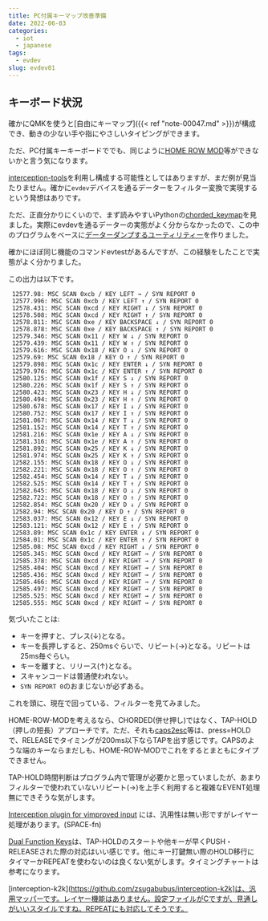 ```yaml
---
title: PC付属キーマップ改善準備
date: 2022-06-03
categories:
  - iot
  - japanese
tags:
  - evdev
slug: evdev01
---
```


## キーボード状況

確かにQMKを使うと[自由にキーマップ]({{< ref "note-00047.md" >}})が構成でき、動きの少ない手や指にやさしいタイピングができます。

ただ、PC付属キーキーボードででも、同じように[HOME ROW MOD](https://precondition.github.io/home-row-mods)等ができないかと言う気になります。

[interception-tools](https://gitlab.com/interception/linux/tools)を利用し構成する可能性としてはありますが、まだ例が見当たりません。確かに`evdev`デバイスを通るデーターをフィルター変換で実現するという発想はありです。

ただ、正直分かりにくいので、まず読みやすいPythonの[chorded_keymap](https://gitlab.com/wsha/chorded_keymap)を見ました。実際にevdevを通るデーターの実態がよく分からなかったので、この中のプログラムをベースに[データーダンプするユーティリティー](https://github.com/osamuaoki/osamu-utils/blob/main/print_kbd_event)を作りました。

確かにほぼ同じ機能のコマンドevtestがあるんですが、この経験をしたことで実態がよく分かりました。

この出力は以下です。

```
 12577.98: MSC SCAN 0xcb / KEY LEFT → / SYN REPORT 0
 12577.996: MSC SCAN 0xcb / KEY LEFT ↑ / SYN REPORT 0
 12578.431: MSC SCAN 0xcd / KEY RIGHT ↓ / SYN REPORT 0
 12578.508: MSC SCAN 0xcd / KEY RIGHT ↑ / SYN REPORT 0
 12578.811: MSC SCAN 0xe / KEY BACKSPACE ↓ / SYN REPORT 0
 12578.878: MSC SCAN 0xe / KEY BACKSPACE ↑ / SYN REPORT 0
 12579.346: MSC SCAN 0x11 / KEY W ↓ / SYN REPORT 0
 12579.439: MSC SCAN 0x11 / KEY W ↑ / SYN REPORT 0
 12579.616: MSC SCAN 0x18 / KEY O ↓ / SYN REPORT 0
 12579.69: MSC SCAN 0x18 / KEY O ↑ / SYN REPORT 0
 12579.898: MSC SCAN 0x1c / KEY ENTER ↓ / SYN REPORT 0
 12579.976: MSC SCAN 0x1c / KEY ENTER ↑ / SYN REPORT 0
 12580.125: MSC SCAN 0x1f / KEY S ↓ / SYN REPORT 0
 12580.226: MSC SCAN 0x1f / KEY S ↑ / SYN REPORT 0
 12580.423: MSC SCAN 0x23 / KEY H ↓ / SYN REPORT 0
 12580.494: MSC SCAN 0x23 / KEY H ↑ / SYN REPORT 0
 12580.678: MSC SCAN 0x17 / KEY I ↓ / SYN REPORT 0
 12580.752: MSC SCAN 0x17 / KEY I ↑ / SYN REPORT 0
 12581.067: MSC SCAN 0x14 / KEY T ↓ / SYN REPORT 0
 12581.152: MSC SCAN 0x14 / KEY T ↑ / SYN REPORT 0
 12581.216: MSC SCAN 0x1e / KEY A ↓ / SYN REPORT 0
 12581.316: MSC SCAN 0x1e / KEY A ↑ / SYN REPORT 0
 12581.892: MSC SCAN 0x25 / KEY K ↓ / SYN REPORT 0
 12581.974: MSC SCAN 0x25 / KEY K ↑ / SYN REPORT 0
 12582.155: MSC SCAN 0x18 / KEY O ↓ / SYN REPORT 0
 12582.221: MSC SCAN 0x18 / KEY O ↑ / SYN REPORT 0
 12582.454: MSC SCAN 0x14 / KEY T ↓ / SYN REPORT 0
 12582.525: MSC SCAN 0x14 / KEY T ↑ / SYN REPORT 0
 12582.645: MSC SCAN 0x18 / KEY O ↓ / SYN REPORT 0
 12582.722: MSC SCAN 0x18 / KEY O ↑ / SYN REPORT 0
 12582.854: MSC SCAN 0x20 / KEY D ↓ / SYN REPORT 0
 12582.94: MSC SCAN 0x20 / KEY D ↑ / SYN REPORT 0
 12583.037: MSC SCAN 0x12 / KEY E ↓ / SYN REPORT 0
 12583.121: MSC SCAN 0x12 / KEY E ↑ / SYN REPORT 0
 12583.89: MSC SCAN 0x1c / KEY ENTER ↓ / SYN REPORT 0
 12584.01: MSC SCAN 0x1c / KEY ENTER ↑ / SYN REPORT 0
 12585.08: MSC SCAN 0xcd / KEY RIGHT ↓ / SYN REPORT 0
 12585.345: MSC SCAN 0xcd / KEY RIGHT → / SYN REPORT 0
 12585.378: MSC SCAN 0xcd / KEY RIGHT → / SYN REPORT 0
 12585.404: MSC SCAN 0xcd / KEY RIGHT → / SYN REPORT 0
 12585.436: MSC SCAN 0xcd / KEY RIGHT → / SYN REPORT 0
 12585.466: MSC SCAN 0xcd / KEY RIGHT → / SYN REPORT 0
 12585.497: MSC SCAN 0xcd / KEY RIGHT → / SYN REPORT 0
 12585.525: MSC SCAN 0xcd / KEY RIGHT → / SYN REPORT 0
 12585.555: MSC SCAN 0xcd / KEY RIGHT → / SYN REPORT 0

```
気づいたことは:
* キーを押すと、プレス(↓)となる。
* キーを長押しすると、250msぐらいで、リピート(→)となる。リピートは25ms毎ぐらい。
* キーを離すと、リリース(↑)となる。
* スキャンコードは普通使われない。
* `SYN REPORT 0`のおまじないが必ずある。

これを頭に、現在で回っている、フィルターを見てみました。

HOME-ROW-MODを考えるなら、CHORDED(併せ押し)ではなく、TAP-HOLD（押しの短長）アプローチです。ただ、それも[caps2esc](https://gitlab.com/interception/linux/plugins/caps2esc)等は、press=HOLDで、RELEASEでタイミングが200ms以下ならTAPを出す感じです。CAPSのような端のキーならまだしも、HOME-ROW-MODでこれをするとまともにタイプできません。

TAP-HOLD時間判断はプログラム内で管理が必要かと思っていましたが、あまりフィルターで使われていないリピート(→)を上手く利用すると複雑なEVENT処理無にできそうな気がします。

[Interception plugin for vimproved input](https://github.com/maricn/interception-vimproved) には、汎用性は無い形ですがレイヤー処理があります。(SPACE-fn)

[Dual Function Keys](https://gitlab.com/interception/linux/plugins/dual-function-keys)は、TAP-HOLDのスタートや他キーが早くPUSH・RELEASEされた際の対応はいい感じです。他にキー打鍵無い際のHOLD移行にタイマーかREPEATを使わないのは良くない気がします。タイミングチャートは参考になります。

[interception-k2k](https://github.com/zsugabubus/interception-k2k]は、汎用マッパーです。レイヤー機能はありません。設定ファイルがCですが、見通しがいいスタイルですね。REPEATにも対応してそうです。

<!-- vim: se ai tw=150: -->
